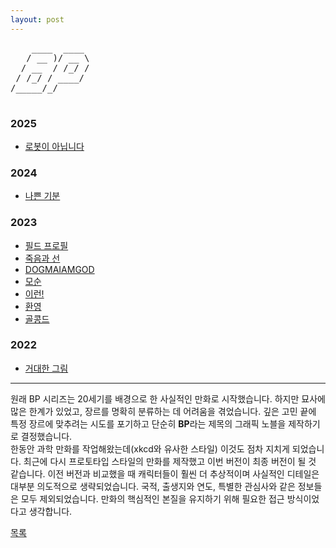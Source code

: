 ```yaml
---
layout: post
---
```


<div class="ascii-art-container">
  <pre class="ascii-art2">
    ____  ____ 
   / __ )/ __ \
  / __  / /_/ /
 / /_/ / ____/ 
/_____/_/      
  </pre>
</div>

### 2025
- [로봇이 아닙니다](./2025/0223/bot.html)

### 2024
- [나쁜 기분](./2024/BADM/badm.html)

### 2023
- [필드 프로필](./2023/Field/field.html)
- [죽음과 선](./2023/DG1/dg1.html)
- [DOGMAIAMGOD](./2023/DOGM/dogma.html)
- [모순](./2023/Dil/dil.html)
- [이런!](./2023/dang/da.html)
- [환영](./2022/bigp/fa.html)
- [골콩드](./2022/bigp/golconda.html)

### 2022
- [거대한 그림](./2022/bigp/bigp.html)

---

원래 BP 시리즈는 20세기를 배경으로 한 사실적인 만화로 시작했습니다. 하지만 묘사에 많은 한계가 있었고, 장르를 명확히 분류하는 데 어려움을 겪었습니다. 깊은 고민 끝에 특정 장르에 맞추려는 시도를 포기하고 단순히 **BP**라는 제목의 그래픽 노블을 제작하기로 결정했습니다.  
한동안 과학 만화를 작업해왔는데(xkcd와 유사한 스타일) 이것도 점차 지치게 되었습니다. 최근에 다시 프로토타입 스타일의 만화를 제작했고 이번 버전이 최종 버전이 될 것 같습니다. 이전 버전과 비교했을 때 캐릭터들이 훨씬 더 추상적이며 사실적인 디테일은 대부분 의도적으로 생략되었습니다. 국적, 출생지와 연도, 특별한 관심사와 같은 정보들은 모두 제외되었습니다. 만화의 핵심적인 본질을 유지하기 위해 필요한 접근 방식이었다고 생각합니다.  

<div class="pagination">
  <a href="{{ '/List/list.html' | relative_url }}" class="prev-button" data-turbo="true">목록</a>
</div>